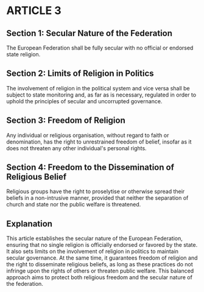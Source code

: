 # ARTICLE 3

## Section 1: Secular Nature of the Federation
The European Federation shall be fully secular with no official or endorsed state religion.

## Section 2: Limits of Religion in Politics
The involvement of religion in the political system and vice versa shall be subject to state monitoring and, as far as is necessary, regulated in order to uphold the principles of secular and uncorrupted governance.

## Section 3: Freedom of Religion
Any individual or religious organisation, without regard to faith or denomination, has the right to unrestrained freedom of belief, insofar as it does not threaten any other individual's personal rights.

## Section 4: Freedom to the Dissemination of Religious Belief
Religious groups have the right to proselytise or otherwise spread their beliefs in a non-intrusive manner, provided that neither the separation of church and state nor the public welfare is threatened.

## Explanation
This article establishes the secular nature of the European Federation, ensuring that no single religion is officially endorsed or favored by the state. It also sets limits on the involvement of religion in politics to maintain secular governance. At the same time, it guarantees freedom of religion and the right to disseminate religious beliefs, as long as these practices do not infringe upon the rights of others or threaten public welfare. This balanced approach aims to protect both religious freedom and the secular nature of the federation.
